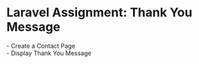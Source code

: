 <h1>Laravel Assignment: Thank You Message</h1>
- Create a Contact Page <br> 
- Display Thank You Message